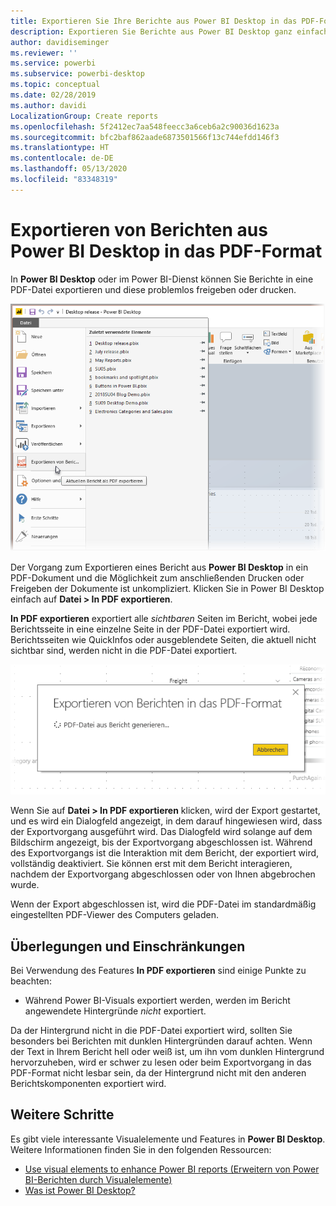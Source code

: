 ```yaml
---
title: Exportieren Sie Ihre Berichte aus Power BI Desktop in das PDF-Format.
description: Exportieren Sie Berichte aus Power BI Desktop ganz einfach ins PDF-Format, und drucken Sie diese aus.
author: davidiseminger
ms.reviewer: ''
ms.service: powerbi
ms.subservice: powerbi-desktop
ms.topic: conceptual
ms.date: 02/28/2019
ms.author: davidi
LocalizationGroup: Create reports
ms.openlocfilehash: 5f2412ec7aa548feecc3a6ceb6a2c90036d1623a
ms.sourcegitcommit: bfc2baf862aade6873501566f13c744efdd146f3
ms.translationtype: HT
ms.contentlocale: de-DE
ms.lasthandoff: 05/13/2020
ms.locfileid: "83348319"
---
```

# <a name="export-reports-to-pdf-from-power-bi-desktop"></a>Exportieren von Berichten aus Power BI Desktop in das PDF-Format
In **Power BI Desktop** oder im Power BI-Dienst können Sie Berichte in eine PDF-Datei exportieren und diese problemlos freigeben oder drucken.

![Exportieren von Berichten in das PDF-Format](media/desktop-export-to-pdf/export-to-pdf_01.png)

Der Vorgang zum Exportieren eines Bericht aus **Power BI Desktop** in ein PDF-Dokument und die Möglichkeit zum anschließenden Drucken oder Freigeben der Dokumente ist unkompliziert. Klicken Sie in Power BI Desktop einfach auf **Datei > In PDF exportieren**.

**In PDF exportieren** exportiert alle *sichtbaren* Seiten im Bericht, wobei jede Berichtsseite in eine einzelne Seite in der PDF-Datei exportiert wird. Berichtsseiten wie QuickInfos oder ausgeblendete Seiten, die aktuell nicht sichtbar sind, werden nicht in die PDF-Datei exportiert. 

![„In PDF exportieren“ wird ausgeführt.](media/desktop-export-to-pdf/export-to-pdf_02.png)

Wenn Sie auf **Datei > In PDF exportieren** klicken, wird der Export gestartet, und es wird ein Dialogfeld angezeigt, in dem darauf hingewiesen wird, dass der Exportvorgang ausgeführt wird. Das Dialogfeld wird solange auf dem Bildschirm angezeigt, bis der Exportvorgang abgeschlossen ist. Während des Exportvorgangs ist die Interaktion mit dem Bericht, der exportiert wird, vollständig deaktiviert. Sie können erst mit dem Bericht interagieren, nachdem der Exportvorgang abgeschlossen oder von Ihnen abgebrochen wurde. 

Wenn der Export abgeschlossen ist, wird die PDF-Datei im standardmäßig eingestellten PDF-Viewer des Computers geladen. 

## <a name="considerations-and-limitations"></a>Überlegungen und Einschränkungen
Bei Verwendung des Features **In PDF exportieren** sind einige Punkte zu beachten:

* Während Power BI-Visuals exportiert werden, werden im Bericht angewendete Hintergründe *nicht* exportiert.

Da der Hintergrund nicht in die PDF-Datei exportiert wird, sollten Sie besonders bei Berichten mit dunklen Hintergründen darauf achten. Wenn der Text in Ihrem Bericht hell oder weiß ist, um ihn vom dunklen Hintergrund hervorzuheben, wird er schwer zu lesen oder beim Exportvorgang in das PDF-Format nicht lesbar sein, da der Hintergrund nicht mit den anderen Berichtskomponenten exportiert wird. 



## <a name="next-steps"></a>Weitere Schritte
Es gibt viele interessante Visualelemente und Features in **Power BI Desktop**. Weitere Informationen finden Sie in den folgenden Ressourcen:

* [Use visual elements to enhance Power BI reports (Erweitern von Power BI-Berichten durch Visualelemente)](desktop-visual-elements-for-reports.md)
* [Was ist Power BI Desktop?](../fundamentals/desktop-what-is-desktop.md)
